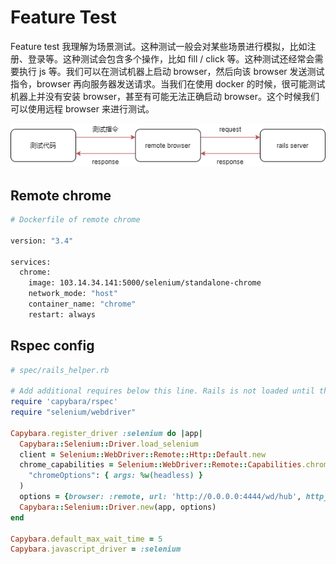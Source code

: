 # Feature Test

Feature test 我理解为场景测试。这种测试一般会对某些场景进行模拟，比如注册、登录等。这种测试会包含多个操作，比如 fill / click 等。这种测试还经常会需要执行 js 等。我们可以在测试机器上启动 browser，然后向该 browser 发送测试指令，browser 再向服务器发送请求。当我们在使用 docker 的时候，很可能测试机器上并没有安装 browser，甚至有可能无法正确启动 browser。这个时候我们可以使用远程 browser 来进行测试。

![remote browser](remote_browser.drawio.png)

## Remote chrome

```Dockerfile
# Dockerfile of remote chrome

version: "3.4"

services:
  chrome:
    image: 103.14.34.141:5000/selenium/standalone-chrome
    network_mode: "host"
    container_name: "chrome"
    restart: always
```

## Rspec config

```ruby
# spec/rails_helper.rb

# Add additional requires below this line. Rails is not loaded until this point!
require 'capybara/rspec'
require "selenium/webdriver"

Capybara.register_driver :selenium do |app|
  Capybara::Selenium::Driver.load_selenium
  client = Selenium::WebDriver::Remote::Http::Default.new
  chrome_capabilities = Selenium::WebDriver::Remote::Capabilities.chrome(
    "chromeOptions": { args: %w(headless) }
  )
  options = {browser: :remote, url: 'http://0.0.0.0:4444/wd/hub', http_client: client, desired_capabilities: chrome_capabilities}
  Capybara::Selenium::Driver.new(app, options)
end

Capybara.default_max_wait_time = 5
Capybara.javascript_driver = :selenium
```
